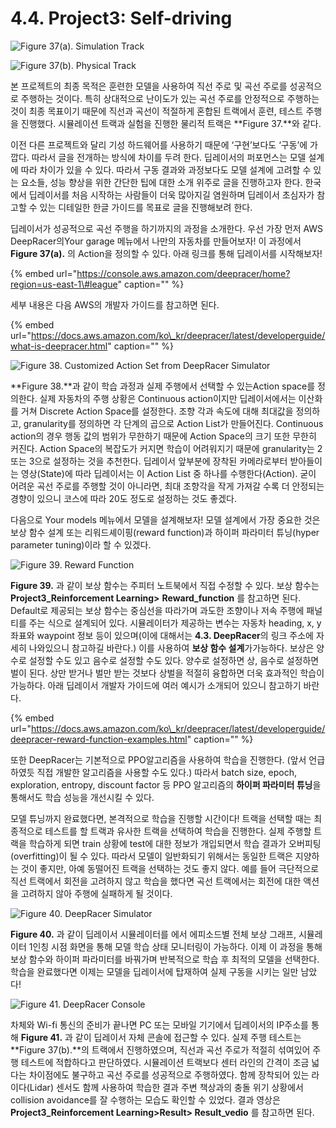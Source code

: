 # 4.4. Project3: Self-driving

![Figure 37\(a\). Simulation Track](../.gitbook/assets/figure-37-a-.png)

![Figure 37\(b\). Physical Track](../.gitbook/assets/figure-37-b-.jpg)

본 프로젝트의 최종 목적은 훈련한 모델을 사용하여 직선 주로 및 곡선 주로를 성공적으로 주행하는 것이다. 특히 상대적으로 난이도가 있는 곡선 주로를 안정적으로 주행하는 것이 최종 목표이기 때문에 직선과 곡선이 적절하게 혼합된 트랙에서 훈련, 테스트 주행을 진행했다. 시뮬레이션 트랙과 실험을 진행한 물리적 트랙은 **Figure 37.**와 같다.

이전 다른 프로젝트와 달리 기성 하드웨어를 사용하기 때문에 ‘구현’보다도 ‘구동’에 가깝다. 따라서 글을 전개하는 방식에 차이를 두려 한다. 딥레이서의 퍼포먼스는 모델 설계에 따라 차이가 있을 수 있다. 따라서 구동 결과와 과정보다도 모델 설계에 고려할 수 있는 요소들, 성능 향상을 위한 간단한 팁에 대한 소개 위주로 글을 진행하고자 한다. 한국에서 딥레이서를 처음 시작하는 사람들이 더욱 많아지길 염원하며 딥레이서 초심자가 참고할 수 있는 디테일한 한글 가이드를 목표로 글을 진행해보려 한다.

딥레이서가 성공적으로 곡선 주행을 하기까지의 과정을 소개한다. 우선 가장 먼저 AWS DeepRacer의Your garage 메뉴에서 나만의 자동차를 만들어보자! 이 과정에서 **Figure 37\(a\).** 의 Action을 정의할 수 있다. 아래 링크를 통해 딥레이서를 시작해보자!

{% embed url="https://console.aws.amazon.com/deepracer/home?region=us-east-1\#league" caption="" %}

세부 내용은 다음 AWS의 개발자 가이드를 참고하면 된다.

{% embed url="https://docs.aws.amazon.com/ko\_kr/deepracer/latest/developerguide/what-is-deepracer.html" caption="" %}

![Figure 38. Customized Action Set from DeepRacer Simulator](../.gitbook/assets/figure-38.png)

**Figure 38.**과 같이 학습 과정과 실제 주행에서 선택할 수 있는Action space를 정의한다. 실제 자동차의 주행 상황은 Continuous action이지만 딥레이서에서는 이산화를 거쳐 Discrete Action Space를 설정한다. 조향 각과 속도에 대해 최대값을 정의하고, granularity를 정의하면 각 단계의 곱으로 Action List가 만들어진다. Continuous action의 경우 행동 값의 범위가 무한하기 때문에 Action Space의 크기 또한 무한히 커진다. Action Space의 복잡도가 커지면 학습이 어려워지기 때문에 granularity는 2 또는 3으로 설정하는 것을 추천한다. 딥레이서 앞부분에 장착된 카메라로부터 받아들이는 영상\(State\)에 따라 딥레이서는 이 Action List 중 하나를 수행한다\(Action\). 굳이 어려운 곡선 주로를 주행할 것이 아니라면, 최대 조향각을 작게 가져갈 수록 더 안정되는 경향이 있으니 코스에 따라 20도 정도로 설정하는 것도 좋겠다.

다음으로 Your models 메뉴에서 모델을 설계해보자! 모델 설계에서 가장 중요한 것은 보상 함수 설계 또는 리워드셰이핑\(reward function\)과 하이퍼 파라미터 튜닝\(hyper parameter tuning\)이라 할 수 있겠다.

![Figure 39. Reward Function](../.gitbook/assets/figure-39.png)

**Figure 39.** 과 같이 보상 함수는 주피터 노트북에서 직접 수정할 수 있다. 보상 함수는 **Project3\_Reinforcement Learning&gt;** **Reward\_function** 를 참고하면 된다. Default로 제공되는 보상 함수는 중심선을 따라가며 과도한 조향이나 저속 주행에 패널티를 주는 식으로 설계되어 있다. 시뮬레이터가 제공하는 변수는 자동차 heading, x, y 좌표와 waypoint 정보 등이 있으며\(이에 대해서는 **4.3. DeepRacer**의 링크 주소에 자세히 나와있으니 참고하길 바란다.\) 이를 사용하여 **보상 함수 설계**가가능하다. 보상은 양수로 설정할 수도 있고 음수로 설정할 수도 있다. 양수로 설정하면 상, 음수로 설정하면 벌이 된다. 상만 받거나 벌만 받는 것보다 상벌을 적절히 융합하면 더욱 효과적인 학습이 가능하다. 아래 딥레이서 개발자 가이드에 여러 예시가 소개되어 있으니 참고하기 바란다.

{% embed url="https://docs.aws.amazon.com/ko\_kr/deepracer/latest/developerguide/deepracer-reward-function-examples.html" caption="" %}

또한 DeepRacer는 기본적으로 PPO알고리즘을 사용하여 학습을 진행한다. \(앞서 언급하였듯 직접 개발한 알고리즘을 사용할 수도 있다.\) 따라서 batch size, epoch, exploration, entropy, discount factor 등 PPO 알고리즘의 **하이퍼 파라미터 튜닝**을 통해서도 학습 성능을 개선시킬 수 있다.

모델 튜닝까지 완료했다면, 본격적으로 학습을 진행할 시간이다! 트랙을 선택할 때는 최종적으로 테스트를 할 트랙과 유사한 트랙을 선택하여 학습을 진행한다. 실제 주행할 트랙을 학습하게 되면 train 상황에 test에 대한 정보가 개입되면서 학습 결과가 오버피팅\(overfitting\)이 될 수 있다. 따라서 모델이 일반화되기 위해서는 동일한 트랙은 지양하는 것이 좋지만, 아예 동떨어진 트랙을 선택하는 것도 좋지 않다. 예를 들어 극단적으로 직선 트랙에서 회전을 고려하지 않고 학습을 했다면 곡선 트랙에서는 회전에 대한 액션을 고려하지 않아 주행에 실패하게 될 것이다.

![Figure 40. DeepRacer Simulator](../.gitbook/assets/figure-40.png)

**Figure 40.** 과 같이 딥레이서 시뮬레이터를 에서 에피소드별 전체 보상 그래프, 시뮬레이터 1인칭 시점 화면을 통해 모델 학습 상태 모니터링이 가능하다. 이제 이 과정을 통해 보상 함수와 하이퍼 파라미터를 바꿔가며 반복적으로 학습 후 최적의 모델을 선택한다. 학습을 완료했다면 이제는 모델을 딥레이서에 탑재하여 실제 구동을 시키는 일만 남았다!

![Figure 41. DeepRacer Console](../.gitbook/assets/figure-41.png)

차체와 Wi-fi 통신의 준비가 끝나면 PC 또는 모바일 기기에서 딥레이서의 IP주소를 통해 **Figure 41.** 과 같이 딥레이서 자체 콘솔에 접근할 수 있다. 실제 주행 테스트는 **Figure 37\(b\).**의 트랙에서 진행하였으며, 직선과 곡선 주로가 적절히 섞여있어 주행 테스트에 적합하다고 판단하였다. 시뮬레이션 트랙보다 센터 라인의 간격이 조금 넓다는 차이점에도 불구하고 곡선 주로를 성공적으로 주행하였다. 함께 장착되어 있는 라이다\(Lidar\) 센서도 함께 사용하여 학습한 결과 주변 책상과의 충돌 위기 상황에서 collision avoidance를 잘 수행하는 모습도 확인할 수 있었다. 결과 영상은 **Project3\_Reinforcement Learning&gt;Result&gt; Result\_vedio** 를 참고하면 된다.

